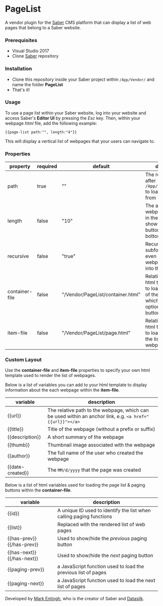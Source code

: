 # PageList
A vendor plugin for the [Saber](https://github.com/Datasilk/Saber) CMS platform that can display a list of web pages that belong to a Saber website.

### Prerequisites
* Visual Studio 2017
* Clone [Saber](https://github.com/Datasilk/Saber) repository

### Installation
* Clone this repository inside your Saber project within `/App/Vendor/` and name the folder **PageList**
* That's it!

### Usage
To use a page list within your Saber website, log into your website and access Saber's **Editor UI** by pressing the *Esc* key. Then, within your webpage *html* file, add the following example:

```
{{page-list path:"", length:"4"}}
```
This will display a vertical list of webpages that your users can navigate to.

### Properties

|property|required|default|description|
|---|---|---|---|
|path|true|""|The relative path after `/App/Content/pages/` to load webpages from|
|length|false|"10"|The amount of webpages to display in the list before showing paging buttons at the bottom of the list|
|recursive|false|"true"|Recurse through subfolders to find even more webpages to load into the list|
|container-file|false|"/Vendor/PageList/container.html"|Relative path to the html template used to load the container of the entire list, which includes optional paging buttons|
|item-file|false|"/Vendor/PageList/page.html"|Relative path to the html template used to load each item in the list of webpages.

### Custom Layout
Use the **container-file** and **item-file** properties to specify your own html template used to render the list of webpages. 

Below is a list of variables you can add to your html template to display information about the each webpage within the **item-file**.

|variable|description|
|---|---|
|{{url}}|The relative path to the webpage, which can be used within an anchor link, e.g. `<a href="{{url}}"></a>`|
|{{title}}|Title of the webpage (without a prefix or suffix)|
|{{description}}|A short summary of the webpage|
|{{thumb}}|Thumbnail image associated with the webpage|
|{{author}}|The full name of the user who created the webpage|
|{{date-created}}|The `MM/d/yyyy` that the page was created|

Below is a list of html variables used for loading the page list & paging buttons within the **container-file**.

|variable|description|
|---|---|
|{{id}}|A unique ID used to identify the list when calling paging functions|
|{{list}}|Replaced with the rendered list of web pages|
|{{has-prev}} {{/has-prev}}|Used to show/hide the *previous* paging button|
|{{has-next}} {{/has-next}}|Used to show/hide the *next* paging button|
|{{paging-prev}}|a JavaScript function used to load the previous list of pages|
|{{paging-next}}|a JavaScript function used to load the next list of pages|


Developed by [Mark Entingh](https://www.markentingh.com), who is the creator of Saber and [Datasilk](https://www.datasilk.io).